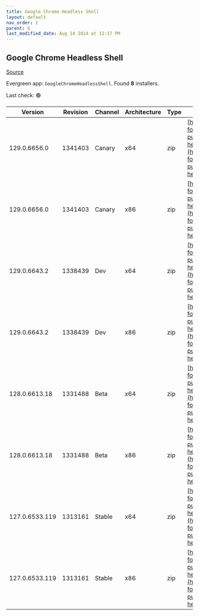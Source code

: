 ```yaml
---
title: Google Chrome Headless Shell
layout: default
nav_order: 2
parent: G
last_modified_date: Aug 14 2024 at 12:17 PM
---
```


## Google Chrome Headless Shell

[Source](https://googlechromelabs.github.io/chrome-for-testing/)

Evergreen app: `GoogleChromeHeadlessShell`. Found **8** installers.

Last check: 🟢

| Version        | Revision | Channel | Architecture | Type | URI                                                                                                                                                                                                                            |
| -------------- | -------- | ------- | ------------ | ---- | ------------------------------------------------------------------------------------------------------------------------------------------------------------------------------------------------------------------------------ |
| 129.0.6656.0   | 1341403  | Canary  | x64          | zip  | [https://storage.googleapis.com/chrome-for-testing-public/129.0.6656.0/win64/chrome-headless-shell-win64.zip](https://storage.googleapis.com/chrome-for-testing-public/129.0.6656.0/win64/chrome-headless-shell-win64.zip)     |
| 129.0.6656.0   | 1341403  | Canary  | x86          | zip  | [https://storage.googleapis.com/chrome-for-testing-public/129.0.6656.0/win32/chrome-headless-shell-win32.zip](https://storage.googleapis.com/chrome-for-testing-public/129.0.6656.0/win32/chrome-headless-shell-win32.zip)     |
| 129.0.6643.2   | 1338439  | Dev     | x64          | zip  | [https://storage.googleapis.com/chrome-for-testing-public/129.0.6643.2/win64/chrome-headless-shell-win64.zip](https://storage.googleapis.com/chrome-for-testing-public/129.0.6643.2/win64/chrome-headless-shell-win64.zip)     |
| 129.0.6643.2   | 1338439  | Dev     | x86          | zip  | [https://storage.googleapis.com/chrome-for-testing-public/129.0.6643.2/win32/chrome-headless-shell-win32.zip](https://storage.googleapis.com/chrome-for-testing-public/129.0.6643.2/win32/chrome-headless-shell-win32.zip)     |
| 128.0.6613.18  | 1331488  | Beta    | x64          | zip  | [https://storage.googleapis.com/chrome-for-testing-public/128.0.6613.18/win64/chrome-headless-shell-win64.zip](https://storage.googleapis.com/chrome-for-testing-public/128.0.6613.18/win64/chrome-headless-shell-win64.zip)   |
| 128.0.6613.18  | 1331488  | Beta    | x86          | zip  | [https://storage.googleapis.com/chrome-for-testing-public/128.0.6613.18/win32/chrome-headless-shell-win32.zip](https://storage.googleapis.com/chrome-for-testing-public/128.0.6613.18/win32/chrome-headless-shell-win32.zip)   |
| 127.0.6533.119 | 1313161  | Stable  | x64          | zip  | [https://storage.googleapis.com/chrome-for-testing-public/127.0.6533.119/win64/chrome-headless-shell-win64.zip](https://storage.googleapis.com/chrome-for-testing-public/127.0.6533.119/win64/chrome-headless-shell-win64.zip) |
| 127.0.6533.119 | 1313161  | Stable  | x86          | zip  | [https://storage.googleapis.com/chrome-for-testing-public/127.0.6533.119/win32/chrome-headless-shell-win32.zip](https://storage.googleapis.com/chrome-for-testing-public/127.0.6533.119/win32/chrome-headless-shell-win32.zip) |
